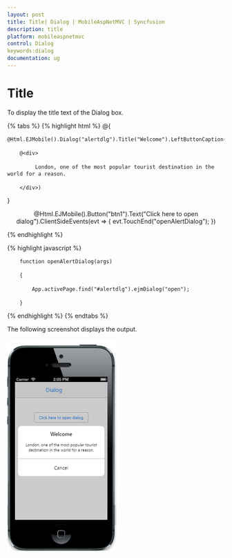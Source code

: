 ```yaml
---
layout: post
title: Title| Dialog | MobileAspNetMVC | Syncfusion
description: title
platform: mobileaspnetmvc
control: Dialog
keywords:dialog
documentation: ug
---
```


# Title

To display the title text of the Dialog box. 

{% tabs %}
{% highlight html %}
@{

    @Html.EJMobile().Dialog("alertdlg").Title("Welcome").LeftButtonCaption("Cancel").Content(

        @<div>

             London, one of the most popular tourist destination in the world for a reason.

        </div>)

}



<div style="text-align: center">

@Html.EJMobile().Button("btn1").Text("Click here to open dialog").ClientSideEvents(evt => { evt.TouchEnd("openAlertDialog"); })

</div>
{% endhighlight %}

{% highlight javascript %}




        function openAlertDialog(args)

        {

            App.activePage.find("#alertdlg").ejmDialog("open");

        }
{% endhighlight %}
{% endtabs %}

The following screenshot displays the output.

![](Title_images/Title_img1.png)



